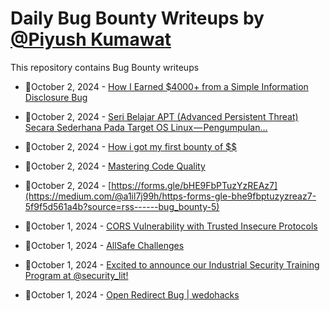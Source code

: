 # Daily Bug Bounty Writeups by [@Piyush Kumawat](https://twitter.com/piyush_supiy) 
This repository contains Bug Bounty writeups

<!-- BLOG-POST-LIST:START -->
 - 💯October 2, 2024 - [How I Earned $4000+ from a Simple Information Disclosure Bug](https://medium.com/@rajauzairabdullah/how-i-earned-4000-from-a-simple-information-disclosure-bug-d644c47803c1?source=rss------bug_bounty-5) 

 - 💯October 2, 2024 - [Seri Belajar APT &lpar;Advanced Persistent Threat&rpar; Secara Sederhana Pada Target OS Linux — Pengumpulan…](https://medium.com/@mrp.bpp/seri-belajar-apt-advanced-persistent-threat-secara-sederhana-pada-target-os-linux-pengumpulan-967c3c2f46cc?source=rss------bug_bounty-5) 

 - 💯October 2, 2024 - [How i got my first bounty of $$](https://rivudon.medium.com/how-i-got-my-first-bounty-of-e163f970d1e0?source=rss------bug_bounty-5) 

 - 💯October 2, 2024 - [Mastering Code Quality](https://python.plainenglish.io/mastering-code-quality-2f595404d547?source=rss------bug_bounty-5) 

 - 💯October 2, 2024 - [https://forms.gle/bHE9FbPTuzYzREAz7](https://medium.com/@a1il7j99h/https-forms-gle-bhe9fbptuzyzreaz7-5f9f5d561a4b?source=rss------bug_bounty-5) 

 - 💯October 1, 2024 - [CORS Vulnerability with Trusted Insecure Protocols](https://medium.com/@rcxsecurity/cors-vulnerability-with-trusted-insecure-protocols-09df3304e3d8?source=rss------bug_bounty-5) 

 - 💯October 1, 2024 - [AllSafe Challenges](https://medium.com/@soliman_almansor/all-safe-challenges-599a09cce447?source=rss------bug_bounty-5) 

 - 💯October 1, 2024 - [Excited to announce our Industrial Security Training Program at @security_lit!](https://securitylit.medium.com/excited-to-announce-our-industrial-security-training-program-at-security-lit-82a21753634e?source=rss------bug_bounty-5) 

 - 💯October 1, 2024 - [Open Redirect Bug | wedohacks](https://wedohack.medium.com/open-redirect-bug-wedohacks-26012e51d50c?source=rss------bug_bounty-5) 
<!-- BLOG-POST-LIST:END -->
